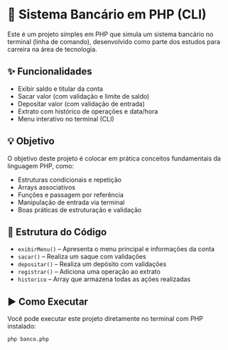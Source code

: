 # 🏦 Sistema Bancário em PHP (CLI)

Este é um projeto simples em PHP que simula um sistema bancário no terminal (linha de comando), desenvolvido como parte dos estudos para carreira na área de tecnologia.

## ✨ Funcionalidades

- Exibir saldo e titular da conta
- Sacar valor (com validação e limite de saldo)
- Depositar valor (com validação de entrada)
- Extrato com histórico de operações e data/hora
- Menu interativo no terminal (CLI)

## 💡 Objetivo

O objetivo deste projeto é colocar em prática conceitos fundamentais da linguagem PHP, como:

- Estruturas condicionais e repetição
- Arrays associativos
- Funções e passagem por referência
- Manipulação de entrada via terminal
- Boas práticas de estruturação e validação

## 🧱 Estrutura do Código

- `exibirMenu()` – Apresenta o menu principal e informações da conta
- `sacar()` – Realiza um saque com validações
- `depositar()` – Realiza um depósito com validações
- `registrar()` – Adiciona uma operação ao extrato
- `historico` – Array que armazena todas as ações realizadas

## ▶️ Como Executar

Você pode executar este projeto diretamente no terminal com PHP instalado:

```bash
php banco.php
